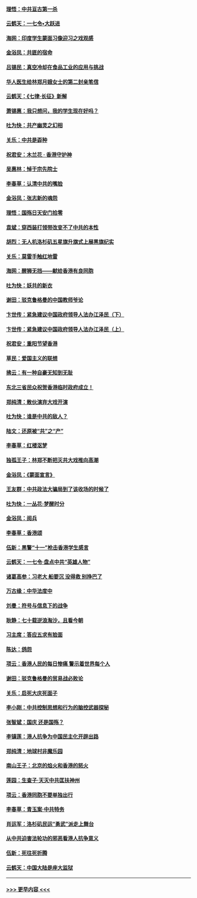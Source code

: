 #### [理悟：中共亘古第一杀](../pages/nsc993/n11590734.md?t=10152133) 
#### [云鹤天：一七令•大跃进](../pages/nsc993/n11590699.md?t=10152133) 
#### [海网：印度学生蒙面习像迎习之戏观感](../pages/nsc993/n11590675.md?t=10152133) 
#### [金浴凤：共匪的宿命](../pages/nsc993/n11586383.md?t=10152133) 
#### [吕锡民：真空冷却在食品工业的应用与挑战](../pages/nsc993/n11585819.md?t=10152133) 
#### [华人医生给林郑月娥女士的第二封亲笔信](../pages/nsc993/n11585124.md?t=10152133) 
#### [云鹤天：《七律·长征》新解](../pages/nsc993/n11584578.md?t=10152133) 
#### [萧锡惠：我只想问，我的学生现在好吗？](../pages/nsc993/n11583828.md?t=10152133) 
#### [吐为快：共产幽灵之幻相](../pages/nsc993/n11583224.md?t=10152133) 
#### [关乐：中共是孬种](../pages/nsc993/n11582099.md?t=10152133) 
#### [祝君安：木兰花 · 香港守护神](../pages/nsc993/n11581782.md?t=10152133) 
#### [吴惠林：悼于宗先院士](../pages/nsc993/n11580283.md?t=10152133) 
#### [李春草：认清中共的嘴脸](../pages/nsc993/n11579954.md?t=10152133) 
#### [金浴凤：张志新的魂怨](../pages/nsc993/n11579913.md?t=10152133) 
#### [理悟：国殇日天安门拾零](../pages/nsc993/n11579843.md?t=10152133) 
#### [袁斌：穿西装打领带改变不了中共的本性](../pages/nsc993/n11579814.md?t=10152133) 
#### [胡烈：无人机洛杉矶五星旗升旗式上展黑旗纪实](../pages/nsc993/n11579322.md?t=10152133) 
#### [关乐：莫雷手触红地雷](../pages/nsc993/n11577862.md?t=10152133) 
#### [海网：醒狮无挡——献给香港有良同胞](../pages/nsc993/n11577835.md?t=10152133) 
#### [吐为快：妖共的新衣](../pages/nsc993/n11577575.md?t=10152133) 
#### [谢田：驳克鲁格曼的中国教师爷论](../pages/nsc993/n11575034.md?t=10152133) 
#### [卞世传：紧急建议中国政府领导人法办江泽民（下）](../pages/nsc993/n11573390.md?t=10152133) 
#### [卞世传：紧急建议中国政府领导人法办江泽民（上）](../pages/nsc993/n11573208.md?t=10152133) 
#### [祝君安：重阳节望香港](../pages/nsc993/n11573190.md?t=10152133) 
#### [草民：爱国主义的联想](../pages/nsc993/n11572333.md?t=10152133) 
#### [拂云：有一种自豪无知到无耻](../pages/nsc993/n11572006.md?t=10152133) 
#### [东北三省民众祝贺香港临时政府成立！](../pages/nsc993/n11571215.md?t=10152133) 
#### [郑纯清：散伙演弃大戏开演](../pages/nsc993/n11570826.md?t=10152133) 
#### [吐为快：谁是中共的敌人？](../pages/nsc993/n11570817.md?t=10152133) 
#### [陆文：还原被“共”之“产”](../pages/nsc993/n11570798.md?t=10152133) 
#### [李春草：红楼沤梦](../pages/nsc993/n11569673.md?t=10152133) 
#### [独孤王子：林郑不断把灭共大戏推向高潮](../pages/nsc993/n11569381.md?t=10152133) 
#### [金浴凤：《蒙面宣言》](../pages/nsc993/n11569368.md?t=10152133) 
#### [王友群：中共政法大骗局到了该收场的时候了](../pages/nsc993/n11568940.md?t=10152133) 
#### [吐为快：一丛花‧梦醒时分](../pages/nsc993/n11567491.md?t=10152133) 
#### [金浴凤：阅兵](../pages/nsc993/n11567454.md?t=10152133) 
#### [李春草：香港颂](../pages/nsc993/n11567444.md?t=10152133) 
#### [伍新：黑警“十一”枪击香港学生感言](../pages/nsc993/n11567426.md?t=10152133) 
#### [云鹤天：一七令‧盘点中共“英雄人物”](../pages/nsc993/n11567091.md?t=10152133) 
#### [诸葛高参：习老大 船要沉 没得救 别挣巴了](../pages/nsc993/n11566976.md?t=10152133) 
#### [万古缘：中华法度中](../pages/nsc993/n11566726.md?t=10152133) 
#### [刘曼：符号与信息下的战争](../pages/nsc993/n11564655.md?t=10152133) 
#### [耿静：七十载逆浪淘沙，且看今朝](../pages/nsc993/n11564520.md?t=10152133) 
#### [习主席：答应五求有脸面](../pages/nsc993/n11563953.md?t=10152133) 
#### [陈达：鸽怨](../pages/nsc993/n11561879.md?t=10152133) 
#### [项云：香港人民的每日惨痛  警示着世界每个人](../pages/nsc993/n11559273.md?t=10152133) 
#### [谢田：驳克鲁格曼的贸易战必败论](../pages/nsc993/n11555840.md?t=10152133) 
#### [关乐：启死大庆死面子](../pages/nsc993/n11556823.md?t=10152133) 
#### [李小刚：中共控制思想和行为的脑控武器探秘](../pages/nsc993/n11556776.md?t=10152133) 
#### [张智斌：国庆  还是国殇？](../pages/nsc993/n11556617.md?t=10152133) 
#### [李镇莲：港人抗争为中国民主化开辟出路](../pages/nsc993/n11556570.md?t=10152133) 
#### [郑纯清：地球村非魔乐园](../pages/nsc993/n11555415.md?t=10152133) 
#### [南山王子：北京的焰火和香港的怒火](../pages/nsc993/n11555318.md?t=10152133) 
#### [莲园：生查子·天灭中共匡扶神州](../pages/nsc993/n11555302.md?t=10152133) 
#### [项云：香港同胞不要单独出行](../pages/nsc993/n11555276.md?t=10152133) 
#### [李春草：青玉案‧中共特务](../pages/nsc993/n11552356.md?t=10152133) 
#### [肖运军：洛杉矶民运“勇武”派走上舞台](../pages/nsc993/n11551595.md?t=10152133) 
#### [从中共迫害法轮功的邪恶看港人抗争意义](../pages/nsc993/n11540858.md?t=10152133) 
#### [伍新：死往死折腾](../pages/nsc993/n11550174.md?t=10152133) 
#### [云鹤天：中国大陆是座大监狱](../pages/nsc993/n11550155.md?t=10152133) 

----
#### [ >>> 更早内容 <<< ](../indexes/nsc993-earlier.md)
